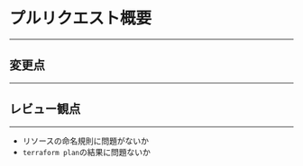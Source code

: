 # プルリクエスト概要
--------------------------

## 変更点
--------------------------

## レビュー観点
--------------------------
- リソースの命名規則に問題がないか
- `terraform plan`の結果に問題ないか
